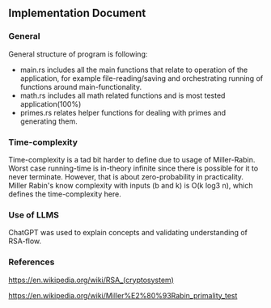 ## Implementation Document


### General

General structure of program is following:
- main.rs includes all the main functions that relate to operation of the application, for example file-reading/saving and orchestrating running of functions around main-functionality.
- math.rs includes all math related functions and is most tested application(100%)
- primes.rs relates helper functions for dealing with primes and generating them.

### Time-complexity 

Time-complexity is a tad bit harder to define due to usage of Miller-Rabin. Worst case running-time is in-theory infinite since there is possible for it to never terminate. However, that is about zero-probability in practicality.
Miller Rabin's know complexity with inputs (b and k) is O(k log3 n), which defines the time-complexity here.

### Use of LLMS

ChatGPT was used to explain concepts and validating understanding of RSA-flow. 

### References

https://en.wikipedia.org/wiki/RSA_(cryptosystem)

https://en.wikipedia.org/wiki/Miller%E2%80%93Rabin_primality_test
